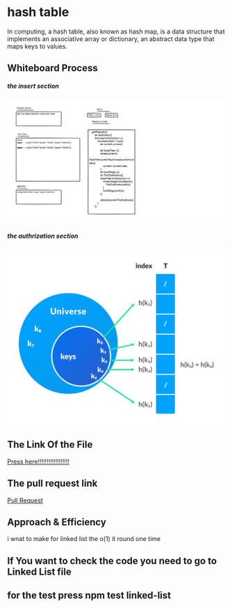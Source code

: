 # hash table
In computing, a hash table, also known as hash map, is a data structure that implements an associative array or dictionary, an abstract data type that maps keys to values.

## Whiteboard Process
##### the insert section
![image](./wightport.png)


##### the authrization section
![image](./authtization.webp)

## The Link Of the File
[Press here!!!!!!!!!!!!!!!!!!](https://github.com/lithhalim/data-structures-and-algorithms/blob/main/javascript/section2/hashtable%202/hashTable.js)

## The pull request link
[Pull Request](https://github.com/lithhalim/data-structures-and-algorithms/pulls)
## Approach & Efficiency
i wnat to make for linked list the o(1) it round one time

## If You want to check the code you need to go to Linked List file 
## for the test press npm test linked-list



